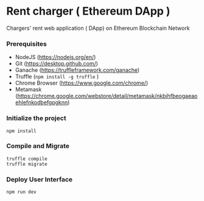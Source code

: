 # Rent charger ( Ethereum DApp )

 Chargers' rent web application ( DApp) on Ethereum Blockchain Network

### Prerequisites
- NodeJS (https://nodejs.org/en/)
- Git (https://desktop.github.com/) 
- Ganache (https://truffleframework.com/ganache) 
- Truffle (``` npm install -g truffle ``` )
- Chrome Browser (https://www.google.com/chrome/)
- Metamask (https://chrome.google.com/webstore/detail/metamask/nkbihfbeogaeaoehlefnkodbefgpgknn)


### Initialize the project
``` 
npm install
```


### Compile and Migrate
```
truffle compile
truffle migrate 
```

### Deploy User Interface
```
npm run dev
```

